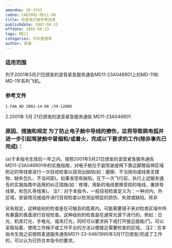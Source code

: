 ```yaml
---
amendno: 39-3743
cadno: CAD2002-MD11-08
title: 检查电子舱中导线束
publishdate: 2002-08-15
effdate: 2002-08-23
tags: MD11
categories: 华东管理局
author: 吴镝
---
```


### 适用范围 
列于2001年5月21日颁发的波音紧急服务通告MD11-23A046R01上的MD-11和MD-11F系列飞机。

<!--more-->
### 参考文件
    1.FAA AD 2002-14-08 /39-12808 
2.2001年 5月 21日颁发的波音紧急服务通告 MD11-23A046R01 

### 原因、措施和规定     为了防止电子舱中导线的擦伤，这将导致跳电弧并进一步引起驾驶舱中冒烟和/或着火，完成以下要求的工作(除非事先已完成)： 
(a)于本指令生效后一年之内，按照2001年5月21日颁发的波音紧急服务通告MD11-23A046R01中的实施指南，对电子舱位于副驾驶座椅下靠近脚蹬延伸区域附近的导线束进行一次目视检查以探测出缺陷(如：磨擦、不当排向或线束支撑物、缺失包扎、不当间距)。如果发现有缺陷，在下一次飞行前，执行上述服务通告的实施指南中适用的纠正措施(如：修理，用新的电线更换受损的电线，重排导线束，和包扎导线束)。 
    注1：对于本指令，一般目视检查定义为：一种对内、外区域，安装情况或组件进行目视检查以检测出明显的损伤、失效或缺陷。除非
       
另有规定，这种级别的检查是在可触及的距离内。可能需要镜子来对检查区域中所有暴露的表面进行目视检查。这种级别的检查是在通常光源下进行的，例如：日光、机库灯光、手电光、或吊灯光，同时可以要求拆下或打开接近面板/门。可以采取站着、使用工作梯子或工作平台的方法以便接近需要检查的区域。 
注2：在本指令生效之前按照麦道服务通告MD11-23-046(1995年3月17日颁发)完成了工作的，可以认为已符合本指令的要求。
